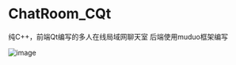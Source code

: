 # ChatRoom_CQt
纯C++，前端Qt编写的多人在线局域网聊天室
后端使用muduo框架编写

![image](https://github.com/REMIXXYH/ChatRoom_CQt/assets/101967837/68db19c2-16b6-47cb-bbc0-84e928d92db7)
